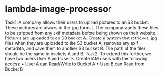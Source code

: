# lambda-image-processor

Task1: A company allows their users to upload pictures to an S3 bucket. These pictures are always in the .jpg format.
The company wants these files to be stripped from any exif metadata before being shown on their website.
Pictures are uploaded to an S3 bucket A.
Create a system that retrieves .jpg files when they are uploaded to the S3 bucket A, removes any exif metadata,
and save them to another S3 bucket B. The path of the files should be the same in buckets A and B.
Task2: To extend this further, we have two users User A and User B. Create IAM users with the following access:
• User A can Read/Write to Bucket A
• User B can Read from Bucket B
